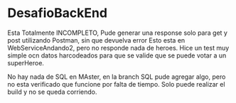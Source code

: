 # DesafioBackEnd

Esta Totalmente INCOMPLETO, Pude generar una response solo para get y post utilizando Postman, sin que devuelva error Esto esta en WebServiceAndando2, 
pero no responde nada de heroes. 
Hice un test muy simple ocn datos harcodeados para que se valide que se puede votar a un superHeroe.

No hay nada de SQL en MAster, en la branch SQL pude agregar algo, pero no esta verificado que funcione por falta de tiempo. Solo puede realizar el build y no se
queda corriendo.


